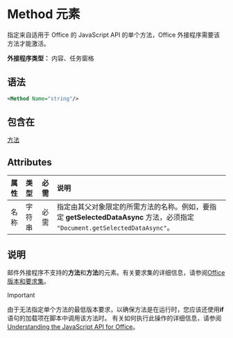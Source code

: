 # <a name="method-element"></a>Method 元素

指定来自适用于 Office 的 JavaScript API 的单个方法，Office 外接程序需要该方法才能激活。

**外接程序类型：** 内容、任务窗格

## <a name="syntax"></a>语法

```XML
<Method Name="string"/>
```

## <a name="contained-in"></a>包含在

[方法](methods.md)

## <a name="attributes"></a>Attributes

|**属性**|**类型**|**必需**|**说明**|
|:-----|:-----|:-----|:-----|
|名称|字符串|必需|指定由其父对象限定的所需方法的名称。例如，要指定 **getSelectedDataAsync** 方法，必须指定 `"Document.getSelectedDataAsync"`。|

## <a name="remarks"></a>说明

邮件外接程序不支持的**方法**和**方法**的元素。有关要求集的详细信息，请参阅[Office 版本和要求集](https://docs.microsoft.com/office/dev/add-ins/develop/office-versions-and-requirement-sets)。

> [!IMPORTANT] 
> 由于无法指定单个方法的最低版本要求，以确保方法是在运行时，您应该还使用**if**语句的加载项在脚本中调用该方法时。 有关如何执行此操作的详细信息，请参阅[Understanding the JavaScript API for Office](https://docs.microsoft.com/office/dev/add-ins/develop/understanding-the-javascript-api-for-office)。

